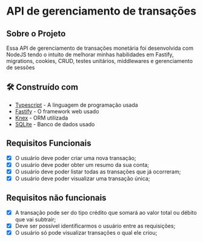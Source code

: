 # API de gerenciamento de transações

## Sobre o Projeto

Essa API de gerenciamento de transações monetária foi desenvolvida com NodeJS tendo o intuito de melhorar minhas habilidades em Fastify, migrations, cookies, CRUD, testes unitários, middlewares e gerenciamento de sessões

## 🛠️ Construído com

* [Typescript](https://www.typescriptlang.org/) - A linguagem de programação usada
* [Fastify](https://fastify.dev/) - O framework web usado
* [Knex](https://knexjs.org/) - ORM utilizada
* [SQLite](https://www.sqlite.org/) - Banco de dados usado


## Requisitos Funcionais

- [x] O usuário deve poder criar uma nova transação;
- [x] O usuário deve poder obter um resumo da sua conta;
- [x] O usuário deve poder listar todas as transações que já ocorreram;
- [x] O usuário deve poder visualizar uma transação única;

## Requisitos não funcionais

- [x] A transação pode ser do tipo crédito que somará ao valor total ou débito que vai subtrair;
- [x] Deve ser possível identificarmos o usuário entre as requisições;
- [x] O usuário só pode visualizar transações o qual ele criou;
